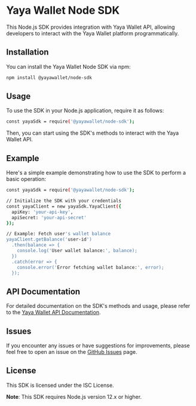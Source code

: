 # Yaya Wallet Node SDK

This Node.js SDK provides integration with Yaya Wallet API, allowing developers to interact with the Yaya Wallet platform programmatically.

## Installation

You can install the Yaya Wallet Node SDK via npm:

```bash
npm install @yayawallet/node-sdk
```

## Usage

To use the SDK in your Node.js application, require it as follows:

```bash
const yayaSdk = require('@yayawallet/node-sdk');
```

Then, you can start using the SDK's methods to interact with the Yaya Wallet API.

## Example

Here's a simple example demonstrating how to use the SDK to perform a basic operation:

```bash
const yayaSdk = require('@yayawallet/node-sdk');

// Initialize the SDK with your credentials
const yayaClient = new yayaSdk.YayaClient({
  apiKey: 'your-api-key',
  apiSecret: 'your-api-secret'
});

// Example: Fetch user's wallet balance
yayaClient.getBalance('user-id')
  .then(balance => {
    console.log('User wallet balance:', balance);
  })
  .catch(error => {
    console.error('Error fetching wallet balance:', error);
  });
```

## API Documentation

For detailed documentation on the SDK's methods and usage, please refer to the [Yaya Wallet API Documentation](https://github.com/yayawallet/yayawallet-node-sdk#readme).

## Issues

If you encounter any issues or have suggestions for improvements, please feel free to open an issue on the [GitHub Issues](https://github.com/yayawallet/yayawallet-node-sdk/issues) page.

## License

This SDK is licensed under the ISC License.

**Note**: This SDK requires Node.js version 12.x or higher.
